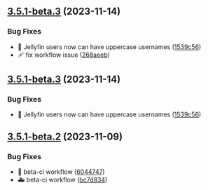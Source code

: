## [3.5.1-beta.3](https://github.com/Wizarrrr/wizarr/compare/v3.5.1-beta.2...v3.5.1-beta.3) (2023-11-14)


### Bug Fixes

* 🐝 Jellyfin users now can have uppercase usernames ([1539c56](https://github.com/Wizarrrr/wizarr/commit/1539c56b617c3fce0d17877c960a73fd8e6a1aac))
* 🩹 fix workflow issue ([268aeeb](https://github.com/Wizarrrr/wizarr/commit/268aeeb33e6e8fb79c81dfe74b0868fbb7128e1b))

## [3.5.1-beta.3](https://github.com/Wizarrrr/wizarr/compare/v3.5.1-beta.2...v3.5.1-beta.3) (2023-11-14)


### Bug Fixes

* 🐝 Jellyfin users now can have uppercase usernames ([1539c56](https://github.com/Wizarrrr/wizarr/commit/1539c56b617c3fce0d17877c960a73fd8e6a1aac))

## [3.5.1-beta.2](https://github.com/Wizarrrr/wizarr/compare/v3.5.1-beta.1...v3.5.1-beta.2) (2023-11-09)


### Bug Fixes

* 🐝 beta-ci workflow ([6044747](https://github.com/Wizarrrr/wizarr/commit/60447477eb1dc932013e986db4e91a8c827311cf))
* 🚑 beta-ci workflow ([bc7d834](https://github.com/Wizarrrr/wizarr/commit/bc7d834f83736bf762cb0315c19c6badd9b2fc89))
